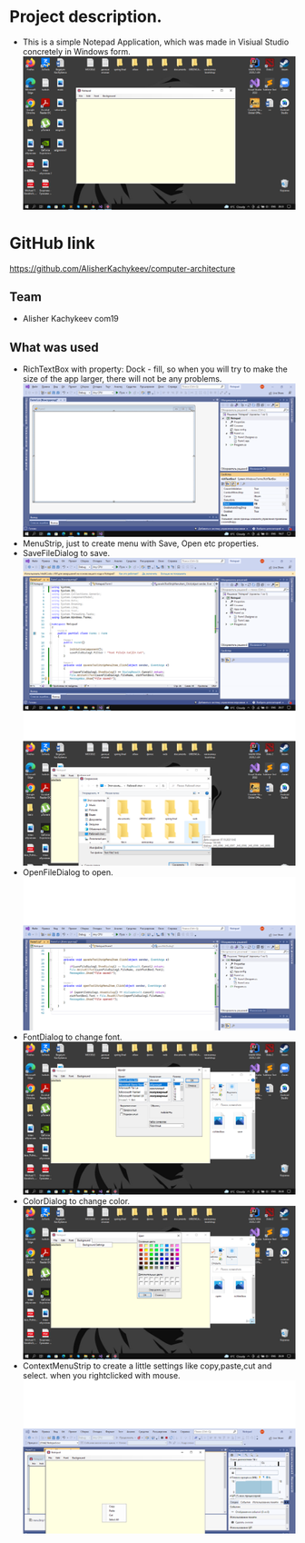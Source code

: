 # Project description.
* This is a simple Notepad Application, which was made in Visiual Studio concretely in Windows form.
![main](screenshots/main.png)

# GitHub link
https://github.com/AlisherKachykeev/computer-architecture
## Team
* Alisher Kachykeev com19

## What was used
* RichTextBox with property: Dock - fill, so when you will try to make the size of the app larger, there will not be any problems.
![richtextbox](screenshots/richtextbox.png)
* MenuStrip, just to create menu with Save, Open etc properties.
* SaveFileDialog to save.
![save](screenshots/save.png)
![save1](screenshots/save1.png)
* OpenFileDialog to open.
![open](screenshots/open.png)
* FontDialog to change font.
![font](screenshots/font.png)
* ColorDialog to change color.
![color](screenshots/color.png)
* ContextMenuStrip to create a little settings like copy,paste,cut and select. when you rightclicked with mouse.
![context](screenshots/context.png)
